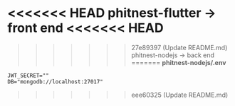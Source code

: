 <<<<<<< HEAD
phitnest-flutter -> front end
<<<<<<< HEAD
=======

>>>>>>> 27e89397 (Update README.md)
phitnest-nodejs -> back end
=======
**phitnest-nodejs/.env**
```
JWT_SECRET=""
DB="mongodb://localhost:27017"
```
>>>>>>> eee60325 (Update README.md)
